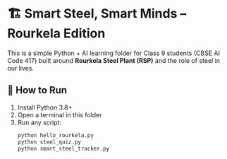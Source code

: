 # 🏗️ Smart Steel, Smart Minds – Rourkela Edition

This is a simple Python + AI learning folder for Class 9 students (CBSE AI Code 417) built around **Rourkela Steel Plant (RSP)** and the role of steel in our lives.

## 🚀 How to Run
1. Install Python 3.8+  
2. Open a terminal in this folder  
3. Run any script:
   ```bash
   python hello_rourkela.py
   python steel_quiz.py
   python smart_steel_tracker.py

